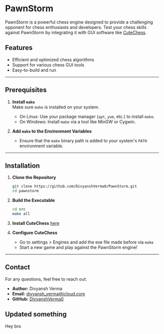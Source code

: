 # PawnStorm

PawnStorm is a powerful chess engine designed to provide a challenging opponent for chess enthusiasts and developers. Test your chess skills against PawnStorm by integrating it with GUI software like [CuteChess](https://github.com/cutechess/cutechess).

## Features
- Efficient and optimized chess algorithms
- Support for various chess GUI tools
- Easy-to-build and run

---

## Prerequisites

1. **Install `make`**  
   Make sure `make` is installed on your system.  
   - On Linux: Use your package manager (`apt`, `yum`, etc.) to install `make`.  
   - On Windows: Install `make` via a tool like MinGW or Cygwin.  

2. **Add `make` to the Environment Variables**  
   - Ensure that the `make` binary path is added to your system's `PATH` environment variable.

---

## Installation

1. **Clone the Repository**
   ```bash
   git clone https://github.com/DivyanshVerma0/PawnStorm.git
   cd pawnstorm
2. **Build the Executable**
   ```bash
   cd src
   make all
3. **Install CuteChess**
   [here](https://github.com/cutechess/cutechess/releases/tag/v1.4.0-beta3)

4. **Configure CuteChess**
   - Go to settings > Engines and add the exe file made before via `make`
   - Start a new game and play against the PawnStorm engine!

---
  
## Contact

For any questions, feel free to reach out:


- **Author:** Divyansh Verma  
- **Email:** [divyansh_verma@icloud.com](mailto:divyansh_verma@icloud.com)  
- **GitHub:** [DivyanshVerma0](https://github.com/DivyanshVerma0)

   

## Updated something
Hey bro
